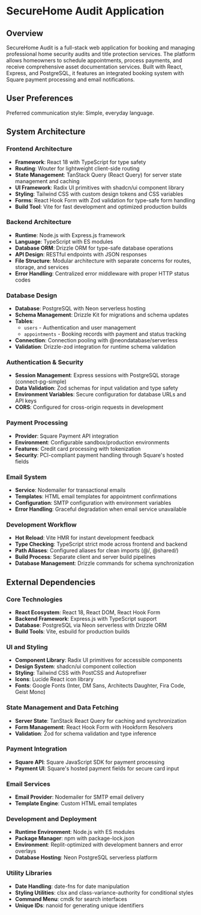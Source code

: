 # SecureHome Audit Application

## Overview

SecureHome Audit is a full-stack web application for booking and managing professional home security audits and title protection services. The platform allows homeowners to schedule appointments, process payments, and receive comprehensive asset documentation services. Built with React, Express, and PostgreSQL, it features an integrated booking system with Square payment processing and email notifications.

## User Preferences

Preferred communication style: Simple, everyday language.

## System Architecture

### Frontend Architecture
- **Framework**: React 18 with TypeScript for type safety
- **Routing**: Wouter for lightweight client-side routing
- **State Management**: TanStack Query (React Query) for server state management and caching
- **UI Framework**: Radix UI primitives with shadcn/ui component library
- **Styling**: Tailwind CSS with custom design tokens and CSS variables
- **Forms**: React Hook Form with Zod validation for type-safe form handling
- **Build Tool**: Vite for fast development and optimized production builds

### Backend Architecture
- **Runtime**: Node.js with Express.js framework
- **Language**: TypeScript with ES modules
- **Database ORM**: Drizzle ORM for type-safe database operations
- **API Design**: RESTful endpoints with JSON responses
- **File Structure**: Modular architecture with separate concerns for routes, storage, and services
- **Error Handling**: Centralized error middleware with proper HTTP status codes

### Database Design
- **Database**: PostgreSQL with Neon serverless hosting
- **Schema Management**: Drizzle Kit for migrations and schema updates
- **Tables**: 
  - `users` - Authentication and user management
  - `appointments` - Booking records with payment and status tracking
- **Connection**: Connection pooling with @neondatabase/serverless
- **Validation**: Drizzle-zod integration for runtime schema validation

### Authentication & Security
- **Session Management**: Express sessions with PostgreSQL storage (connect-pg-simple)
- **Data Validation**: Zod schemas for input validation and type safety
- **Environment Variables**: Secure configuration for database URLs and API keys
- **CORS**: Configured for cross-origin requests in development

### Payment Processing
- **Provider**: Square Payment API integration
- **Environment**: Configurable sandbox/production environments
- **Features**: Credit card processing with tokenization
- **Security**: PCI-compliant payment handling through Square's hosted fields

### Email System
- **Service**: Nodemailer for transactional emails
- **Templates**: HTML email templates for appointment confirmations
- **Configuration**: SMTP configuration with environment variables
- **Error Handling**: Graceful degradation when email service unavailable

### Development Workflow
- **Hot Reload**: Vite HMR for instant development feedback
- **Type Checking**: TypeScript strict mode across frontend and backend
- **Path Aliases**: Configured aliases for clean imports (@/, @shared/)
- **Build Process**: Separate client and server build pipelines
- **Database Management**: Drizzle commands for schema synchronization

## External Dependencies

### Core Technologies
- **React Ecosystem**: React 18, React DOM, React Hook Form
- **Backend Framework**: Express.js with TypeScript support
- **Database**: PostgreSQL via Neon serverless with Drizzle ORM
- **Build Tools**: Vite, esbuild for production builds

### UI and Styling
- **Component Library**: Radix UI primitives for accessible components
- **Design System**: shadcn/ui component collection
- **Styling**: Tailwind CSS with PostCSS and Autoprefixer
- **Icons**: Lucide React icon library
- **Fonts**: Google Fonts (Inter, DM Sans, Architects Daughter, Fira Code, Geist Mono)

### State Management and Data Fetching
- **Server State**: TanStack React Query for caching and synchronization
- **Form Management**: React Hook Form with Hookform Resolvers
- **Validation**: Zod for schema validation and type inference

### Payment Integration
- **Square API**: Square JavaScript SDK for payment processing
- **Payment UI**: Square's hosted payment fields for secure card input

### Email Services
- **Email Provider**: Nodemailer for SMTP email delivery
- **Template Engine**: Custom HTML email templates

### Development and Deployment
- **Runtime Environment**: Node.js with ES modules
- **Package Manager**: npm with package-lock.json
- **Environment**: Replit-optimized with development banners and error overlays
- **Database Hosting**: Neon PostgreSQL serverless platform

### Utility Libraries
- **Date Handling**: date-fns for date manipulation
- **Styling Utilities**: clsx and class-variance-authority for conditional styles
- **Command Menu**: cmdk for search interfaces
- **Unique IDs**: nanoid for generating unique identifiers